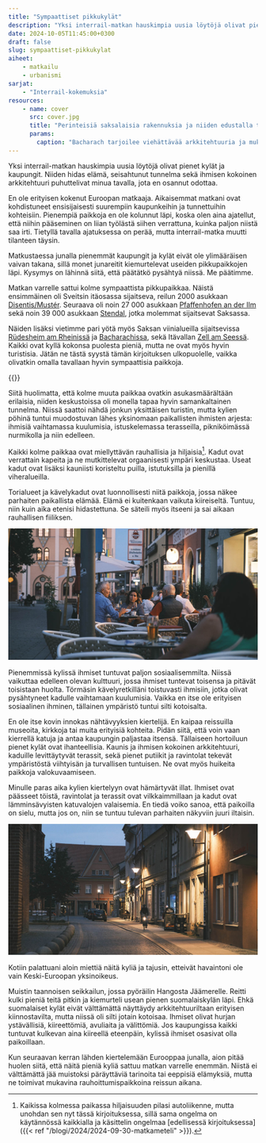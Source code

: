 ```yaml
---
title: "Sympaattiset pikkukylät"
description: "Yksi interrail-matkan hauskimpia uusia löytöjä olivat pienet kylät ja kaupungit. Niiden hidas elämä, seisahtunut tunnelma sekä ihmisen kokoinen arkkitehtuuri puhuttelivat minua tavalla, jota en osannut odottaa."
date: 2024-10-05T11:45:00+0300
draft: false
slug: sympaattiset-pikkukylat
aiheet:
    - matkailu
    - urbanismi
sarjat:
    - "Interrail-kokemuksia"
resources:
    - name: cover
      src: cover.jpg
      title: "Perinteisiä saksalaisia rakennuksia ja niiden edustalla terasseja, jotka on koristeltu viherkasveilla ja istutuksilla. Rakennusten ikkunoilla on kirkkaan punaisia kukkia."
      params:
        caption: "Bacharach tarjoilee viehättävää arkkitehtuuria ja mukulakivikatuja terasseineen. Paikka on kuitenkin myös turistien suosiossa."
---
```

Yksi interrail-matkan hauskimpia uusia löytöjä olivat pienet kylät ja kaupungit. Niiden hidas elämä, seisahtunut tunnelma sekä ihmisen kokoinen arkkitehtuuri puhuttelivat minua tavalla, jota en osannut odottaa.

<!--more-->

En ole erityisen kokenut Euroopan matkaaja. Aikaisemmat matkani ovat kohdistuneet ensisijaisesti suurempiin kaupunkeihin ja tunnettuihin kohteisiin. Pienempiä paikkoja en ole kolunnut läpi, koska olen aina ajatellut, että niihin pääseminen on liian työlästä siihen verrattuna, kuinka paljon niistä saa irti. Tietyllä tavalla ajatuksessa on perää, mutta interrail-matka muutti tilanteen täysin.

Matkustaessa junalla pienemmät kaupungit ja kylät eivät ole ylimääräisen vaivan takana, sillä monet junareitit kiemurtelevat useiden pikkupaikkojen läpi. Kysymys on lähinnä siitä, että päätätkö pysähtyä niissä. Me päätimme.

Matkan varrelle sattui kolme sympaattista pikkupaikkaa. Näistä ensimmäinen oli Sveitsin itäosassa sijaitseva, reilun 2000 asukkaan [Disentis/Mustér](https://fi.wikipedia.org/wiki/Disentis/Must%C3%A9r). Seuraava oli noin 27 000 asukkaan [Pfaffenhofen an der Ilm](https://fi.wikipedia.org/wiki/Pfaffenhofen_an_der_Ilm) sekä noin 39 000 asukkaan [Stendal](https://fi.wikipedia.org/wiki/Stendal), jotka molemmat sijaitsevat Saksassa.

Näiden lisäksi vietimme pari yötä myös Saksan viinialueilla sijaitsevissa [Rüdesheim am Rheinissä](https://fi.wikipedia.org/wiki/R%C3%BCdesheim_am_Rhein) ja [Bacharachissa](https://fi.wikipedia.org/wiki/Bacharach), sekä Itävallan [Zell am Seessä](https://fi.wikipedia.org/wiki/Zell_am_See). Kaikki ovat kyllä kokonsa puolesta pieniä, mutta ne ovat myös hyvin turistisia. Jätän ne tästä syystä tämän kirjoituksen ulkopuolelle, vaikka olivatkin omalla tavallaan hyvin sympaattisia paikkoja.

{{<cover>}}

Siitä huolimatta, että kolme muuta paikkaa ovatkin asukasmäärältään erilaisia, niiden keskustoissa oli monella tapaa hyvin samankaltainen tunnelma. Niissä saattoi nähdä jonkun yksittäisen turistin, mutta kylien pöhinä tuntui muodostuvan lähes yksinomaan paikallisten ihmisten arjesta: ihmisiä vaihtamassa kuulumisia, istuskelemassa terasseilla, pikniköimässä nurmikolla ja niin edelleen.

Kaikki kolme paikkaa ovat miellyttävän rauhallisia ja hiljaisia[^1]. Kadut ovat verrattain kapeita ja ne mutkittelevat orgaanisesti ympäri keskustaa. Useat kadut ovat lisäksi kauniisti koristeltu puilla, istutuksilla ja pienillä viheralueilla.

Torialueet ja kävelykadut ovat luonnollisesti niitä paikkoja, jossa näkee parhaiten paikallista elämää. Elämä ei kuitenkaan vaikuta kiireiseltä. Tuntuu, niin kuin aika etenisi hidastettuna. Se säteili myös itseeni ja sai aikaan rauhallisen fiiliksen.

![Ihmisiä istumassa terassilla juomiensa ääressä. Ilta on hämärtymässä, mutta ravintolan ikkunasta kajastava valo valaisee ihmiset.](pfaffenhofen.jpg "Pfaffenhofen am der Ilmin tori muuttui illan hämärryttyä viihtyisäksi kohtaamispaikaksi.")

Pienemmissä kylissä ihmiset tuntuvat paljon sosiaalisemmilta. Niissä vaikuttaa edelleen olevan kulttuuri, jossa ihmiset tuntevat toisensa ja pitävät toisistaan huolta. Törmäsin kävelyretkilläni toistuvasti ihmisiin, jotka olivat pysähtyneet kadulle vaihtamaan kuulumisia. Vaikka en itse ole erityisen sosiaalinen ihminen, tällainen ympäristö tuntui silti kotoisalta.

En ole itse kovin innokas nähtävyyksien kiertelijä. En kaipaa reissuilla museoita, kirkkoja tai muita erityisiä kohteita. Pidän siitä, että voin vaan kierrellä katuja ja antaa kaupungin paljastaa itsensä. Tällaiseen hortoiluun pienet kylät ovat ihanteellisia. Kaunis ja ihmisen kokoinen arkkitehtuuri, kaduille levittäytyvät terassit, sekä pienet putiikit ja ravintolat tekevät ympäristöstä viihtyisän ja turvallisen tuntuisen. Ne ovat myös huikeita paikkoja valokuvaamiseen.

Minulle paras aika kylien kiertelyyn ovat hämärtyvät illat. Ihmiset ovat päässeet töistä, ravintolat ja terassit ovat vilkkaimmillaan ja kadut ovat lämminsävyisten katuvalojen valaisemia. En tiedä voiko sanoa, että paikoilla on sielu, mutta jos on, niin se tuntuu tulevan parhaiten näkyviin juuri iltaisin.

![Katuvalojen valaisema katu illan hämärässä. Katu on muuten tyhjä, mutta siellä kulkee yksi pyöräilijä. Ajoradalle on pysäköity muutama auto.](stendal.jpg "Illan hämärässä katuvalot loivat rauhallisen tunnelman Stendalin kapeille kaduille.")

Kotiin palattuani aloin miettiä näitä kyliä ja tajusin, etteivät havaintoni ole vain Keski-Euroopan yksinoikeus.

Muistin taannoisen seikkailun, jossa pyöräilin Hangosta Jäämerelle. Reitti kulki pieniä teitä pitkin ja kiemurteli usean pienen suomalaiskylän läpi. Ehkä suomalaiset kylät eivät välttämättä näyttäydy arkkitehtuuriltaan erityisen kiinnostavilta, mutta niissä oli silti jotain kotoisaa. Ihmiset olivat hurjan ystävällisiä, kiireettömiä, avuliaita ja välittömiä. Jos kaupungissa kaikki tuntuvat kulkevan aina kiireellä eteenpäin, kylissä ihmiset osasivat olla paikoillaan.

Kun seuraavan kerran lähden kiertelemään Eurooppaa junalla, aion pitää huolen siitä, että näitä pieniä kyliä sattuu matkan varrelle enemmän. Niistä ei välttämättä jää muistoksi päräyttäviä tarinoita tai eeppisiä elämyksiä, mutta ne toimivat mukavina rauhoittumispaikkoina reissun aikana.

[^1]: Kaikissa kolmessa paikassa hiljaisuuden pilasi autoliikenne, mutta unohdan sen nyt tässä kirjoituksessa, sillä sama ongelma on käytännössä kaikkialla ja käsittelin ongelmaa [edellisessä kirjoituksessa]({{< ref "/blogi/2024/2024-09-30-matkameteli" >}}).
